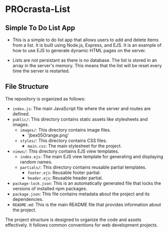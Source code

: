 # PROcrasta-List

## Simple To Do List App

* This is a simple to do list app that allows users to add and delete items from a list. It is built using Node.js, Express, and EJS. It is an example of how to use EJS to generate dynamic HTML pages on the server.

* Lists are not persistant as there is no database. The list is stored in an array in the server's memory. This means that the list will be reset every time the server is restarted.

## File Structure

The repository is organized as follows:

- `index.js`: The main JavaScript file where the server and routes are defined.
- `public/`: This directory contains static assets like stylesheets and images.
    - `images/`: This directory contains image files.
        - 'jbex05Orange.png'
    - `styles/`: This directory contains CSS files.
        - `main.css`: The main stylesheet for the project.
- `views/`: This directory contains EJS view templates.
  - `index.ejs`: The main EJS view template for generating and displaying random names.
  - `partials/`: This directory contains reusable partial templates.
    - `footer.ejs`: Reusable footer partial.
    - `header.ejs`: Reusable header partial.
- `package-lock.json`: This is an automatically generated file that locks the versions of installed npm packages.
- `package.json`: This file contains metadata about the project and its dependencies.
- `README.md`: This is the main README file that provides information about the project.



The project structure is designed to organize the code and assets effectively. It follows common conventions for web development projects.
